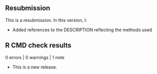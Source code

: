 ## Resubmission

This is a resubmission. In this version, I:

+ Added references to the DESCRIPTION reflecting the methods used

## R CMD check results

0 errors | 0 warnings | 1 note

* This is a new release.
